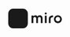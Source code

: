 <svg data-testid="miro-logo" viewBox="0 0 876 320" width="109" height="40" fill="currentColor" xmlns="http://www.w3.org/2000/svg" aria-hidden="true"><path d="M663.38 163.15V233.918H692.37V167.489C692.37 137.903 732.643 137.855 732.643 137.855V109.063C732.643 109.063 721.383 109.564 712.486 111.566C687.258 117.24 663.38 129.685 663.38 163.15Z" fill="var(--wcds-header-logo-color)"></path><path d="M444.846 107.632C456.139 107.632 470.25 114.021 477.932 125.259C485.887 115.039 498.968 108.141 515.131 107.879C535.663 107.616 561.051 120.395 561.051 158.723V233.83H532.054V158.723C532.054 145.945 522.814 136.758 508.982 136.758C495.15 136.758 485.902 145.945 485.902 158.723V233.83H456.913V158.723C456.913 145.945 447.681 136.758 433.834 136.758C419.986 136.758 410.491 145.945 410.491 158.723V233.83H380V111.439H410.491V123.733C418.708 113.775 430.751 107.632 444.862 107.632H444.846Z" fill="var(--wcds-header-logo-color)"></path><path d="M627.716 112.997V233.919H598.231V112.997H627.716Z" fill="var(--wcds-header-logo-color)"></path><path d="M612.97 93.7575C622.06 93.7575 629.43 86.4245 629.43 77.3787C629.43 68.333 622.06 61 612.97 61C603.88 61 596.511 68.333 596.511 77.3787C596.511 86.4245 603.88 93.7575 612.97 93.7575Z" fill="var(--wcds-header-logo-color)"></path><path d="M811.369 107.37C775.672 107.37 746.738 136.162 746.738 171.685C746.738 207.208 775.672 236 811.369 236C847.067 236 876 207.208 876 171.685C876 136.162 847.067 107.37 811.369 107.37ZM811.369 207.081C791.165 207.081 774.777 190.782 774.777 170.668C774.777 150.554 791.157 134.255 811.369 134.255C831.582 134.255 847.961 150.554 847.961 170.668C847.961 190.782 831.582 207.081 811.369 207.081Z" fill="var(--wcds-header-logo-color)"></path><path d="M0 80C0 35.8172 35.8172 0 80 0H240C284.183 0 320 35.8172 320 80V240C320 284.183 284.183 320 240 320H80C35.8172 320 0 284.183 0 240V80Z" fill="var(--wcds-header-logo-bg-color)"></path><path fill-rule="evenodd" clip-rule="evenodd" d="M212.744 61H183.695L207.902 103.532L154.646 61H125.598L152.226 112.985L96.5488 61H67.5L96.5488 127.171L67.5 259.5H96.5488L152.226 117.718L125.598 259.5H154.646L207.902 108.265L183.695 259.5H212.744L266 94.0793L212.744 61Z" fill="var(--wcds-header-logo-color)"></path></svg>